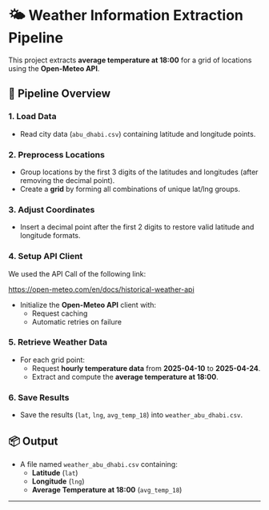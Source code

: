 # 🌤️ Weather Information Extraction Pipeline

This project extracts **average temperature at 18:00** for a grid of locations using the **Open-Meteo API**.

## 🚀 Pipeline Overview

### 1. Load Data
- Read city data (`abu_dhabi.csv`) containing latitude and longitude points.

### 2. Preprocess Locations
- Group locations by the first 3 digits of the latitudes and longitudes (after removing the decimal point).
- Create a **grid** by forming all combinations of unique lat/lng groups.

### 3. Adjust Coordinates
- Insert a decimal point after the first 2 digits to restore valid latitude and longitude formats.

### 4. Setup API Client

We used the API Call of the following link:

https://open-meteo.com/en/docs/historical-weather-api

- Initialize the **Open-Meteo API** client with:
  - Request caching
  - Automatic retries on failure

### 5. Retrieve Weather Data
- For each grid point:
  - Request **hourly temperature data** from **2025-04-10** to **2025-04-24**.
  - Extract and compute the **average temperature at 18:00**.

### 6. Save Results
- Save the results (`lat`, `lng`, `avg_temp_18`) into `weather_abu_dhabi.csv`.

## 📦 Output

- A file named `weather_abu_dhabi.csv` containing:
  - **Latitude** (`lat`)
  - **Longitude** (`lng`)
  - **Average Temperature at 18:00** (`avg_temp_18`)

---
